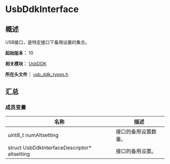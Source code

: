 # UsbDdkInterface
<!--Kit: Driver Development Kit-->
<!--Subsystem: Driver-->
<!--Owner: @lixinsheng2-->
<!--SE: @w00373942-->
<!--TSE: @dong-dongzhen-->

## 概述

USB接口，是特定接口下备用设置的集合。

**起始版本：** 10

**相关模块：** [UsbDDK](capi-usbddk.md)

**所在头文件：** [usb_ddk_types.h](capi-usb-ddk-types-h.md)

## 汇总

### 成员变量

| 名称 | 描述 |
| -- | -- |
| uint8_t numAltsetting | 接口的备用设置数量。 |
| struct UsbDdkInterfaceDescriptor* altsetting | 接口的备用设置。 |


